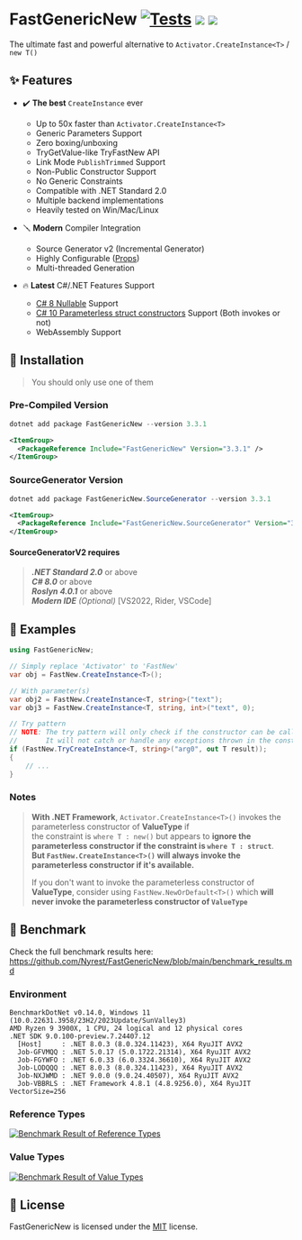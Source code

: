 # FastGenericNew [![Tests](https://github.com/Nyerst/FastGenericNew/actions/workflows/tests.yml/badge.svg)](https://github.com/Nyerst/FastGenericNew/actions/workflows/tests.yml) [![](https://img.shields.io/nuget/vpre/FastGenericNew)](https://www.nuget.org/packages/FastGenericNew/) [![](https://img.shields.io/nuget/vpre/FastGenericNew.SourceGenerator?label=SourceGenerator)](https://www.nuget.org/packages/FastGenericNew.SourceGenerator/)

The ultimate fast and powerful alternative to `Activator.CreateInstance<T>` / `new T()`

## ✨ Features

- ✔️ **The best** `CreateInstance` ever
  - Up to 50x faster than `Activator.CreateInstance<T>`
  - Generic Parameters Support
  - Zero boxing/unboxing
  - TryGetValue-like TryFastNew API
  - Link Mode `PublishTrimmed` Support
  - Non-Public Constructor Support
  - No Generic Constraints
  - Compatible with .NET Standard 2.0
  - Multiple backend implementations
  - Heavily tested on Win/Mac/Linux

- 🪛 **Modern** Compiler Integration
  - Source Generator v2 (Incremental Generator)
  - Highly Configurable ([Props](https://github.com/Nyrest/FastGenericNew/wiki/SourceGenerator-Options))
  - Multi-threaded Generation

- 🔥 **Latest** C#/.NET Features Support
  - [C# 8 Nullable](https://docs.microsoft.com/en-us/dotnet/csharp/language-reference/builtin-types/nullable-reference-types) Support
  - [C# 10 Parameterless struct constructors](https://docs.microsoft.com/en-us/dotnet/csharp/language-reference/proposals/csharp-10.0/parameterless-struct-constructors) Support (Both invokes or not)
  - WebAssembly Support

## 🔧 Installation

> You should only use one of them

### Pre-Compiled Version

```powershell
dotnet add package FastGenericNew --version 3.3.1
```

```xml
<ItemGroup>
  <PackageReference Include="FastGenericNew" Version="3.3.1" />
</ItemGroup>
```

### SourceGenerator Version

```powershell
dotnet add package FastGenericNew.SourceGenerator --version 3.3.1
```

```xml
<ItemGroup>
  <PackageReference Include="FastGenericNew.SourceGenerator" Version="3.3.1" />
</ItemGroup>
```
#### SourceGeneratorV2 requires
> ***.NET Standard 2.0*** or above  
> ***C# 8.0*** or above  
> ***Roslyn 4.0.1*** or above  
> ***Modern IDE*** *(Optional)*  [VS2022, Rider, VSCode]

## 📖 Examples

```cs
using FastGenericNew;

// Simply replace 'Activator' to 'FastNew'
var obj = FastNew.CreateInstance<T>();

// With parameter(s)
var obj2 = FastNew.CreateInstance<T, string>("text");
var obj3 = FastNew.CreateInstance<T, string, int>("text", 0);

// Try pattern
// NOTE: The try pattern will only check if the constructor can be called.
//       It will not catch or handle any exceptions thrown in the constructor.
if (FastNew.TryCreateInstance<T, string>("arg0", out T result));
{
    // ...
}
```

### Notes

> **With .NET Framework**, `Activator.CreateInstance<T>()` invokes the parameterless constructor of **ValueType** if  
> the constraint is `where T : new()` but appears to **ignore the parameterless constructor if the constraint is `where T : struct`**.  
> **But `FastNew.CreateInstance<T>()` will always invoke the parameterless constructor if it's available.**  
> 
> If you don't want to invoke the parameterless constructor of **ValueType**,
> consider using `FastNew.NewOrDefault<T>()` which **will never invoke the parameterless constructor of `ValueType`**

## 🚀 Benchmark  

Check the full benchmark results here:  
https://github.com/Nyrest/FastGenericNew/blob/main/benchmark_results.md

### **Environment**

```
BenchmarkDotNet v0.14.0, Windows 11 (10.0.22631.3958/23H2/2023Update/SunValley3)
AMD Ryzen 9 3900X, 1 CPU, 24 logical and 12 physical cores
.NET SDK 9.0.100-preview.7.24407.12
  [Host]     : .NET 8.0.3 (8.0.324.11423), X64 RyuJIT AVX2
  Job-GFVMQQ : .NET 5.0.17 (5.0.1722.21314), X64 RyuJIT AVX2
  Job-FGYWFO : .NET 6.0.33 (6.0.3324.36610), X64 RyuJIT AVX2
  Job-LODQQQ : .NET 8.0.3 (8.0.324.11423), X64 RyuJIT AVX2
  Job-NXJWMD : .NET 9.0.0 (9.0.24.40507), X64 RyuJIT AVX2
  Job-VBBRLS : .NET Framework 4.8.1 (4.8.9256.0), X64 RyuJIT VectorSize=256
```

### Reference Types

[![Benchmark Result of Reference Types](https://raw.githubusercontent.com/Nyrest/FastGenericNew/main/Assets/benchmark_reference.png)](https://github.com/Nyrest/FastGenericNew/blob/main/src/FastGenericNew.Benchmarks/Units/ReferenceTypeBenchmark.cs)

### Value Types

[![Benchmark Result of Value Types](https://raw.githubusercontent.com/Nyrest/FastGenericNew/main/Assets/benchmark_value.png)](https://github.com/Nyrest/FastGenericNew/blob/main/src/FastGenericNew.Benchmarks/Units/ValueTypeBenchmark.cs)

## 📜 License

FastGenericNew is licensed under the [MIT](LICENSE) license.
